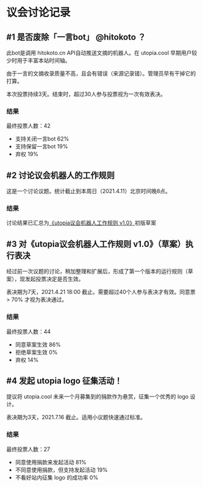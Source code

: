 # 议会讨论记录

## #1 是否废除「一言bot」 @hitokoto ？
此bot是调用 hitokoto.cn API自动推送文摘的机器人。在 utopia.cool 早期用户较少时用于丰富本站时间轴。

由于一言的文摘收录质量不高，且会有错误（来源记录错）。管理员早有干掉它的打算。

本次投票持续3天。结束时，超过30人参与投票视为一次有效表决。

### 结果
最终投票人数：42
+ 支持关闭一言bot 62%
+ 支持保留一言bot 19%
+ 弃权 19%

## #2 讨论议会机器人的工作规则
这是一个讨论议题。统计截止到本周日（2021.4.11）北京时间晚8点。

### 结果
讨论结果已汇总为[《utopia议会机器人工作规则 v1.0》](council.md)初版草案

## #3 对《utopia议会机器人工作规则 v1.0》（草案）执行表决
经过前一次议题的讨论，稍加整理和扩展后，形成了第一个版本的运行规则（草案），现发起投票决定是否生效。

表决期为7天，2021.4.21 18:00 截止。需要超过40个人参与表决才有效。同意票 > 70% 才视为表决通过。

### 结果
最终投票人数：44
+ 同意草案生效 86%
+ 拒绝草案生效 0%
+ 弃权 14%

## #4 发起 utopia logo 征集活动！
提议将 utopia.cool 未来一个月募集到的捐款作为悬赏，征集一个优秀的 logo 设计。

表决期为3天，2021.7.16 截止。适用小议题快速通过标准。

### 结果
最终投票人数：27
+ 同意使用捐款来发起活动 81%
+ 不同意使用捐款，但支持发起活动 19%
+ 不看好站内征集 logo 的成功率 0%
